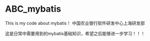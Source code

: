 # ABC_mybatis
This is my code about mybatis！
中国农业银行软件研发中心上海研发部
 
这是日常中需要用到的mybatis基础知识，希望之后能够进一步学习！！！


